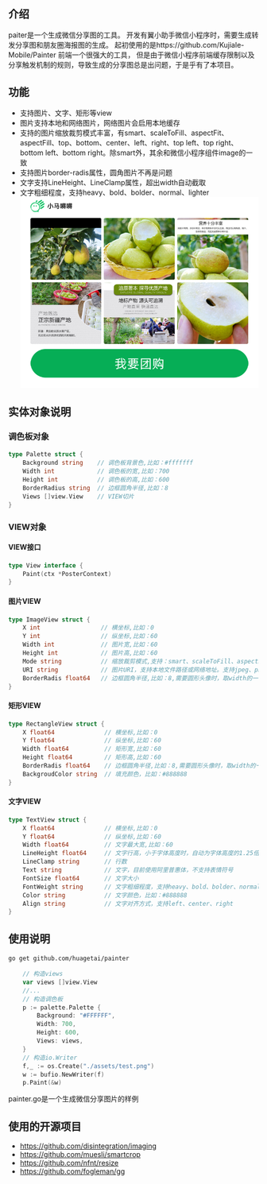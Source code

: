 ## 介绍
paiter是一个生成微信分享图的工具。
开发有翼小助手微信小程序时，需要生成转发分享图和朋友圈海报图的生成。
起初使用的是https://github.com/Kujiale-Mobile/Painter 前端一个很强大的工具，
但是由于微信小程序前端缓存限制以及分享触发机制的规则，导致生成的分享图总是出问题，于是乎有了本项目。

## 功能
- 支持图片、文字、矩形等view
- 图片支持本地和网络图片，网络图片会启用本地缓存
- 支持的图片缩放裁剪模式丰富，有smart、scaleToFill、aspectFit、aspectFill、top、bottom、center、left、right、top left、top right、bottom left、bottom right。除smart外，其余和微信小程序组件image的一致
- 支持图片border-radis属性，圆角图片不再是问题
- 文字支持LineHeight、LineClamp属性，超出width自动截取
- 文字粗细程度，支持heavy、bold、bolder、normal、lighter
  ![微信分享图样例](assets/out.png)
## 实体对象说明
### 调色板对象
```go
type Palette struct {
	Background string    // 调色板背景色,比如：#fffffff
	Width int            // 调色板的宽,比如：700
	Height int           // 调色板的高,比如：600
	BorderRadius string  // 边框圆角半径,比如：8
	Views []view.View    // VIEW切片
}
```
### VIEW对象

#### VIEW接口
```go
type View interface {
	Paint(ctx *PosterContext)
}
```
#### 图片VIEW
```go
type ImageView struct {
	X int                 // 横坐标,比如：0
	Y int                 // 纵坐标,比如：60
	Width int             // 图片宽,比如：60
	Height int            // 图片高,比如：60
	Mode string           // 缩放裁剪模式,支持：smart、scaleToFill、aspectFit、aspectFill、top、bottom、center、left、right、top left、top right、bottom left、bottom right
	URI string            // 图片URI，支持本地文件路径或网络地址。支持jpeg、png、gif、webp
	BorderRadis float64   // 边框圆角半径,比如：8,需要圆形头像时，取width的一半
}
```

#### 矩形VIEW
```go
type RectangleView struct {
	X float64              // 横坐标,比如：0
	Y float64              // 纵坐标,比如：60
	Width float64          // 矩形宽,比如：60
	Height float64         // 矩形高,比如：60
	BorderRadis float64    // 边框圆角半径,比如：8,需要圆形头像时，取width的一半
	BackgroudColor string  // 填充颜色，比如：#888888
}
```

#### 文字VIEW
```go
type TextView struct {
	X float64              // 横坐标,比如：0
	Y float64              // 纵坐标,比如：60
	Width float64          // 文字最大宽,比如：60
	LineHeight float64     // 文字行高，小于字体高度时，自动为字体高度的1.25倍
	LineClamp string       // 行数
	Text string            // 文字，目前使用阿里普惠体，不支持表情符号
	FontSize float64       // 文字大小
	FontWeight string      // 文字粗细程度，支持heavy、bold、bolder、normal、lighter
	Color string           // 文字颜色，比如：#888888
	Align string           // 文字对齐方式，支持left、center、right
}
```

## 使用说明

```bash
go get github.com/huagetai/painter
```


```go
    // 构造views
    var views []view.View
    //...
    // 构造调色板
    p := palette.Palette {
		Background: "#FFFFFF",
		Width: 700,
		Height: 600,
		Views: views,
    }
    // 构造io.Writer 
    f,_ := os.Create("./assets/test.png")
    w := bufio.NewWriter(f)
    p.Paint(&w)
```

painter.go是一个生成微信分享图片的样例


## 使用的开源项目
- https://github.com/disintegration/imaging
- https://github.com/muesli/smartcrop
- https://github.com/nfnt/resize
- https://github.com/fogleman/gg
